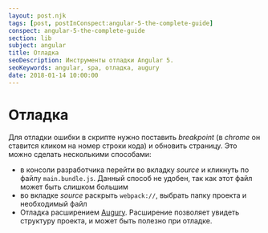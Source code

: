 ```yaml
---
layout: post.njk
tags: [post, postInConspect:angular-5-the-complete-guide]
conspect: angular-5-the-complete-guide
section: lib
subject: angular
title: Отладка
seoDescription: Инструменты отладки Angular 5.
seoKeywords: angular, spa, отладка, augury
date: 2018-01-14 10:00:00
---
```

# Отладка

Для отладки ошибки в скрипте нужно поставить *breakpoint* (в *chrome* он ставится кликом на номер строки кода) и обновить страницу. Это можно сделать несколькими способами:

+ в консоли разработчика перейти во вкладку *source* и кликнуть по файлу `main.bundle.js`. Данный способ не удобен, так как этот файл может быть слишком большим
+ во вкладке *source* раскрыть `webpack://`, выбрать папку проекта и необходимый файл
+ Отладка расширением [Augury](https://augury.angular.io/). Расширение позволяет увидеть структуру проекта, и может быть полезно при отладке.